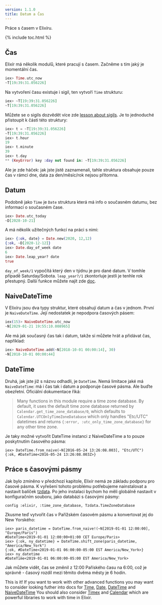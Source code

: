 ```yaml
---
version: 1.1.0
title: Datum a Čas
---
```


Práce s časem v Elixíru.

{% include toc.html %}

## Čas

Elixír má několik modulů, které pracují s časem.
Začněme s tím jaký je momentální čas.

```elixir
iex> Time.utc_now
~T[19:39:31.056226]
```

Na vytvoření času existuje i sigil, ten vytvoří `Time` strukturu:

```elixir
iex> ~T[19:39:31.056226]
~T[19:39:31.056226]
```

Můžete se o sigils dozvědět více zde [lesson about sigils](../sigils).
Je to jednoduché přistoupit k části této struktury:

```elixir
iex> t = ~T[19:39:31.056226]
~T[19:39:31.056226]
iex> t.hour
19
iex> t.minute
39
iex> t.day
** (KeyError) key :day not found in: ~T[19:39:31.056226]
```

Ale je zde háček: jak jste jistě zaznamenali, tahle struktura obsahuje pouze čas v rámci dne, data za den/měsíc/rok nejsou přítomna.

## Datum

Podobně jako `Time` je `Date` struktura která má info o současném datumu, bez informací o současném čase.

```elixir
iex> Date.utc_today
~D[2028-10-21]
```

A má několik užitečných funkcí na práci s nimi:

```elixir
iex> {:ok, date} = Date.new(2020, 12,12)
{:ok, ~D[2020-12-12]}
iex> Date.day_of_week date
6
iex> Date.leap_year? date
true
```

`day_of_week/1` vypočítá který den v týdnu je pro dané datum.
V tomhle případě Saturday/Sobota.
`leap_year?/1` zkontorluje jestli je tenhle rok přestupný.
Další funkce můžete najít zde [doc](https://hexdocs.pm/elixir/Date.html).

## NaiveDateTime

V Elixíru jsou dva typy struktur, které obsahují datum a čas v jednom.
První je `NaiveDateTime`.
Její nedostatek je nepodpora časových pásem:

```elixir
iex(15)> NaiveDateTime.utc_now
~N[2029-01-21 19:55:10.008965]
```
Ale má jak současný čas tak i datum, takže si můžete hrát a přidávat čas, například:

```elixir
iex> NaiveDateTime.add(~N[2018-10-01 00:00:14], 30)
~N[2018-10-01 00:00:44]
```

## DateTime

Druhá, jak jste již s názvu odhadli, je `DateTime`.
Nemá limitace jaké má `NaiveDateTime`: má i čas tak i datum a podporuje časové pásma.
Ale buďte obezřetní. Oficiální dokumentace říká:

> Many functions in this module require a time zone database. By default, it uses the default time zone database returned by `Calendar.get_time_zone_database/0`, which defaults to `Calendar.UTCOnlyTimeZoneDatabase` which only handles "Etc/UTC" datetimes and returns `{:error, :utc_only_time_zone_database}` for any other time zone.

Je taky možné vytvořit DateTime instanci z NaiveDateTime a to pouze poskytnutím časového pásma:

```
iex> DateTime.from_naive(~N[2016-05-24 13:26:08.003], "Etc/UTC")
{:ok, #DateTime<2016-05-24 13:26:08.003Z>}
```

## Práce s časovými pásmy

Jak bylo zmíněno v předchozí kapitole, Elixír nemá ze základu podporu pro časové pásma. 
K vyřešení tohoto problému potřebujeme nainstalovat a nastavit balíček [tzdata](https://github.com/lau/tzdata).
Po jeho instalaci bychom ho měli globálně nastavit v konfiguračním souboru, jako databázi s časovými pásmy:

```
config :elixir, :time_zone_database, Tzdata.TimeZoneDatabase
```

Zkusme teď vytvořit čas v Pařížském časovém pásmu a konvertovat jej do New Yorského:

```
iex> paris_datetime = DateTime.from_naive!(~N[2019-01-01 12:00:00], "Europe/Paris")
#DateTime<2019-01-01 12:00:00+01:00 CET Europe/Paris>
iex> {:ok, ny_datetime} = DateTime.shift_zone(paris_datetime, "America/New_York")
{:ok, #DateTime<2019-01-01 06:00:00-05:00 EST America/New_York>}
iex> ny_datetime
#DateTime<2019-01-01 06:00:00-05:00 EST America/New_York>
```

Jak můžete vidět, čas se změnil z 12:00 Paříského času na 6:00, což je správně - časový rozdíl mezi těmito dvěma městy je 6 hodin.

This is it! If you want to work with other advanced functions you may want to consider looking futher into docs for [Time](https://hexdocs.pm/elixir/Time.html), [Date](https://hexdocs.pm/elixir/Date.html), [DateTime](https://hexdocs.pm/elixir/DateTime.html) and [NaiveDateTime](https://hexdocs.pm/elixir/NaiveDateTime.html)
You should also consider [Timex](https://github.com/bitwalker/timex) and [Calendar](https://github.com/lau/calendar) which are powerful libraries to work with time in Elixir.

